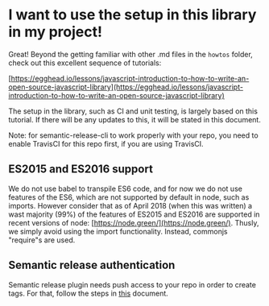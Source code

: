 # I want to use the setup in this library in my project!

Great! Beyond the getting familiar with other .md files in the `howtos` folder, check out this excellent sequence of tutorials:

[https://egghead.io/lessons/javascript-introduction-to-how-to-write-an-open-source-javascript-library](https://egghead.io/lessons/javascript-introduction-to-how-to-write-an-open-source-javascript-library)

The setup in the library, such as CI and unit testing, is largely based on this tutorial. If there will
be any updates to this, it will be stated in this document.

Note: for semantic-release-cli to work properly with your repo, you need to enable TravisCI for this repo first, if you are using TravisCI.

## ES2015 and ES2016 support

We do not use babel to transpile ES6 code, and for now we do not use features of the ES6, which are not supported by default in node, such as imports. However consider that as of April 2018 (when this was written) a wast majority (99%) of the features of ES2015 and ES2016 are supported in recent versions of node: [https://node.green/](https://node.green/). Thusly, we simply avoid using the import functionality. Instead, commonjs "require"s are used.

## Semantic release authentication

Semantic release plugin needs push access to your repo in order to create tags. For that, follow the steps in [this](https://github.com/semantic-release/semantic-release/blob/caribou/docs/recipes/git-auth-ssh-keys.md) document.
